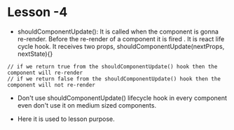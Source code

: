 # Lesson -4

- shouldComponentUpdate(): It is called when the component is gonna re-render. Before the re-render of a component it is fired . It is react life cycle hook. It receives two props, shouldComponentUpdate(nextProps, nextState){}

```
// if we return true from the shouldComponentUpdate() hook then the component will re-render
// if we return false from the shouldComponentUpdate() hook then the component will not re-render
```

- Don't use shouldComponentUpdate() lifecycle hook in every component even don't use it on medium sized components.

- Here it is used to lesson purpose.
